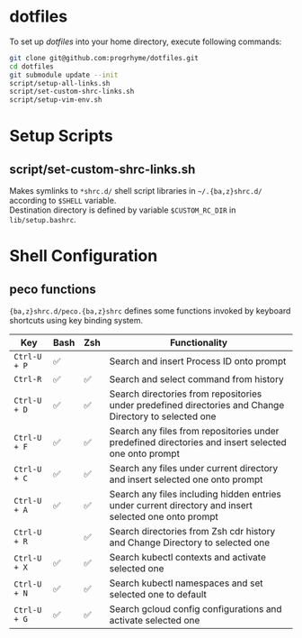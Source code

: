 # dotfiles

To set up *dotfiles* into your home directory, execute following commands:

```sh
git clone git@github.com:progrhyme/dotfiles.git 
cd dotfiles
git submodule update --init
script/setup-all-links.sh
script/set-custom-shrc-links.sh
script/setup-vim-env.sh
```

# Setup Scripts
## script/set-custom-shrc-links.sh

Makes symlinks to `*shrc.d/` shell script libraries in `~/.{ba,z}shrc.d/`
according to `$SHELL` variable.  
Destination directory is defined by variable `$CUSTOM_RC_DIR` in
`lib/setup.bashrc`.

# Shell Configuration
## peco functions

`{ba,z}shrc.d/peco.{ba,z}shrc` defines some functions invoked by keyboard
shortcuts using key binding system.

 Key | Bash | Zsh | Functionality
-----|------|-----|---------------
 `Ctrl-U + P` | ✅ | | Search and insert Process ID onto prompt
 `Ctrl-R` | ✅ | ✅ | Search and select command from history
 `Ctrl-U + D` | ✅ | ✅ | Search directories from repositories under predefined directories and Change Directory to selected one
 `Ctrl-U + F` | ✅ | ✅ | Search any files from repositories under predefined directories and insert selected one onto prompt
 `Ctrl-U + C` | ✅ | ✅ | Search any files under current directory and insert selected one onto prompt
 `Ctrl-U + A` | ✅ | ✅ | Search any files including hidden entries under current directory and insert selected one onto prompt
 `Ctrl-U + R` | | ✅ | Search directories from Zsh cdr history and Change Directory to selected one
 `Ctrl-U + X` | ✅ | ✅ | Search kubectl contexts and activate selected one
 `Ctrl-U + N` | ✅ | ✅ | Search kubectl namespaces and set selected one to default
 `Ctrl-U + G` | ✅ | ✅ | Search gcloud config configurations and activate selected one
